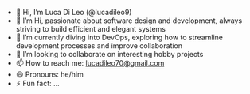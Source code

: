 - 👋 Hi, I’m Luca Di Leo (@lucadileo9)
- 👀 I’m Hi,  passionate about software design and development, always striving to build efficient and elegant systems
- 🌱 I’m currently diving into DevOps, exploring how to streamline development processes and improve collaboration
- 💞️ I’m looking to collaborate on interesting hobby projects
- 📫 How to reach me: lucadileo70@gmail.com
- 😄 Pronouns: he/him
- ⚡ Fun fact: ...

<!---
lucadileo9/lucadileo9 is a ✨ special ✨ repository because its `README.md` (this file) appears on your GitHub profile.
You can click the Preview link to take a look at your changes.
--->
